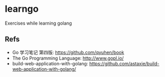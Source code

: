 # learngo
Exercises while learning golang

## Refs
* Go 学习笔记 第四版: <https://github.com/qyuhen/book> 
* The Go Programming Language: <http://www.gopl.io/> 
* build-web-application-with-golang: <https://github.com/astaxie/build-web-application-with-golang/> 
